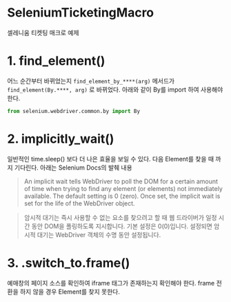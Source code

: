 # SeleniumTicketingMacro
셀레니움 티켓팅 매크로 예제

# 1. find_element()
어느 순간부터 바뀌었는지 
`find_element_by_****(arg)` 메서드가 `find_element(By.****, arg)` 로 바뀌었다. 아래와 같이 By를 import 하여 사용해야 한다.
```python
from selenium.webdriver.common.by import By
```

# 2. implicitly_wait()
일반적인 time.sleep() 보다 더 나은 효율을 보일 수 있다. 다음 Element를 찾을 때 까지 기다린다.
아래는 Selenium Docs의 발췌 내용
> An implicit wait tells WebDriver to poll the DOM for a certain amount of time when trying to find any element (or elements) not immediately available. The default setting is 0 (zero). Once set, the implicit wait is set for the life of the WebDriver object.

> 암시적 대기는 즉시 사용할 수 없는 요소를 찾으려고 할 때 웹 드라이버가 일정 시간 동안 DOM을 폴링하도록 지시합니다. 기본 설정은 0(0)입니다. 설정되면 암시적 대기는 WebDriver 객체의 수명 동안 설정됩니다.


# 3. .switch_to.frame()
예매창의 페이지 소스를 확인하여 iframe 태그가 존재하는지 확인해야 한다. frame 전환을 하지 않을 경우 Element를 찾지 못한다.
